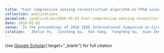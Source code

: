 ```yaml
---
title: "Fast compressive sensing reconstruction algorithm on FPGA using orthogonal matching pursuit"
collection: publications
permalink: /publication/2016-01-01-Fast-compressive-sensing-reconstruction-algorithm-on-FPGA-using-orthogonal-matching-pursuit
date: 2016-01-01
venue: 'In the proceedings of 2016 IEEE International Symposium on Circuits and Systems (ISCAS)'
citation: ' Zhelun Yu,  Jincheng Su,  Fan Yang,  Yangfeng Su,  Xuan Zeng,  Dian Zhou,  Weiping Shi, &quot;Fast compressive sensing reconstruction algorithm on FPGA using orthogonal matching pursuit.&quot; In the proceedings of 2016 IEEE International Symposium on Circuits and Systems (ISCAS), 2016.'
---
```

Use [Google Scholar](https://scholar.google.com/scholar?q=Fast+compressive+sensing+reconstruction+algorithm+on+FPGA+using+orthogonal+matching+pursuit){:target="_blank"} for full citation